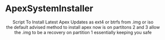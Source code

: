 # ApexSystemInstaller
<div align="center">
Script To Install Latest Apex Updates as ext4 or btrfs from .img or iso 
<div align="center">
the default advised method to install apex now is on partitons 2 and 3 allow the .img to be a recovery on partition 1 essentially keeping you safe
